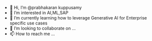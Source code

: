 - 👋 Hi, I’m @prabhakaran kuppusamy
- 👀 I’m interested in AI,ML,SAP
- 🌱 I’m currently learning how to leverage Generative AI for Enterprise specific use cases
- 💞️ I’m looking to collaborate on ...
- 📫 How to reach me ...

<!---
prabhaingit/prabhaingit is a ✨ special ✨ repository because its `README.md` (this file) appears on your GitHub profile.
You can click the Preview link to take a look at your changes.
--->
